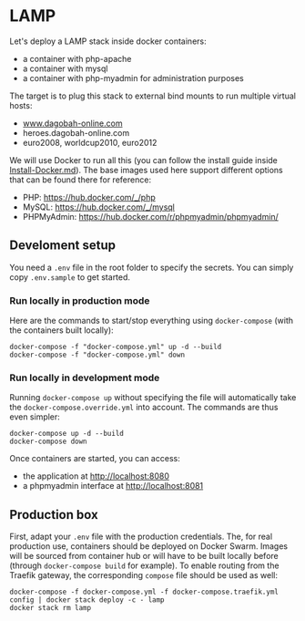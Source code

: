 # LAMP

Let's deploy a LAMP stack inside docker containers:

- a container with php-apache
- a container with mysql
- a container with php-myadmin for administration purposes

The target is to plug this stack to external bind mounts to run multiple virtual hosts:

- www.dagobah-online.com
- heroes.dagobah-online.com
- euro2008, worldcup2010, euro2012

We will use Docker to run all this (you can follow the install guide inside [Install-Docker.md](Install-Docker.md)). The base images used here support different options that can be found there for reference:

- PHP: <https://hub.docker.com/_/php>
- MySQL: <https://hub.docker.com/_/mysql>
- PHPMyAdmin: <https://hub.docker.com/r/phpmyadmin/phpmyadmin/>

## Develoment setup

You need a `.env` file in the root folder to specify the secrets. You can simply copy `.env.sample` to get started.

### Run locally in production mode

Here are the commands to start/stop everything using `docker-compose` (with the containers built locally):

    docker-compose -f "docker-compose.yml" up -d --build
    docker-compose -f "docker-compose.yml" down

### Run locally in development mode

Running `docker-compose up` without specifying the file will automatically take the `docker-compose.override.yml` into account. The commands are thus even simpler:

    docker-compose up -d --build
    docker-compose down

Once containers are started, you can access:

- the application at <http://localhost:8080>
- a phpmyadmin interface at <http://localhost:8081>

## Production box

First, adapt your `.env` file with the production credentials. The, for real production use, containers should be deployed on Docker Swarm. Images will be sourced from container hub or will have to be built locally before (through `docker-compose build` for example). To enable routing from the Traefik gateway, the corresponding `compose` file should be used as well:

    docker-compose -f docker-compose.yml -f docker-compose.traefik.yml config | docker stack deploy -c - lamp
    docker stack rm lamp
